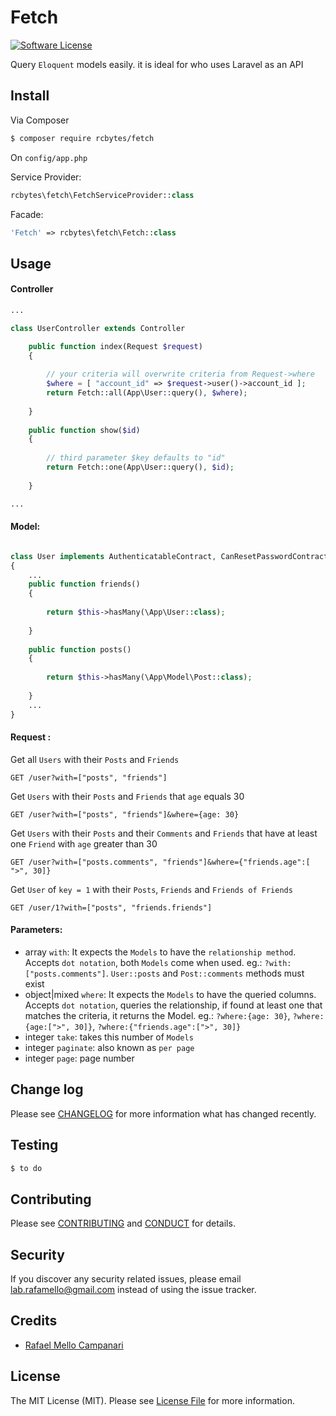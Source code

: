 # Fetch

[![Software License][ico-license]](LICENSE.md)

Query `Eloquent` models easily. it is ideal for who uses Laravel as an API

## Install

Via Composer

``` bash
$ composer require rcbytes/fetch
```

On `config/app.php` 

Service Provider:
```php 
rcbytes\fetch\FetchServiceProvider::class
```
Facade:
```php 
'Fetch' => rcbytes\fetch\Fetch::class
```

## Usage

#### Controller
``` php
...

class UserController extends Controller

	public function index(Request $request)
	{
	   
	    // your criteria will overwrite criteria from Request->where  
	    $where = [ "account_id" => $request->user()->account_id ];
  		return Fetch::all(App\User::query(), $where);
	
	}
	
	public function show($id)
	{
	
	    // third parameter $key defaults to "id"
  		return Fetch::one(App\User::query(), $id);
	
	}

...
```

#### Model:

```php

class User implements AuthenticatableContract, CanResetPasswordContract
{
    ...
    public function friends()
    {
    
    	return $this->hasMany(\App\User::class);
    	
    }
    
    public function posts()
    {
    
    	return $this->hasMany(\App\Model\Post::class);
    	
    }
    ...
}
```
#### Request :

Get all `Users` with their `Posts` and `Friends` 
```
GET /user?with=["posts", "friends"]
```

Get `Users` with their `Posts` and `Friends` that `age` equals 30 
```
GET /user?with=["posts", "friends"]&where={age: 30}
```

Get `Users` with their `Posts` and their `Comments` and `Friends` that have at least one `Friend` with `age` greater than 30 
```
GET /user?with=["posts.comments", "friends"]&where={"friends.age":[ ">", 30]}
```

Get `User` of `key = 1` with their `Posts`, `Friends` and `Friends of Friends`
```
GET /user/1?with=["posts", "friends.friends"]
```

#### Parameters:

- array `with`: It expects the `Models` to have the `relationship method`. Accepts `dot notation`, both `Models` come when used. eg.: `?with:["posts.comments"]`. `User::posts` and `Post::comments` methods must exist
- object|mixed `where`: It expects the `Models` to have the queried columns. Accepts `dot notation`, queries the relationship, if found at least one that matches the criteria, it returns the Model. eg.: `?where:{age: 30}`,  `?where:{age:[">", 30]}`, `?where:{"friends.age":[">", 30]}`
- integer `take`: takes this number of `Models`
- integer `paginate`: also known as `per page`
- integer `page`: page number

## Change log

Please see [CHANGELOG](CHANGELOG.md) for more information what has changed recently.

## Testing

``` bash
$ to do
```

## Contributing

Please see [CONTRIBUTING](CONTRIBUTING.md) and [CONDUCT](CONDUCT.md) for details.

## Security

If you discover any security related issues, please email lab.rafamello@gmail.com instead of using the issue tracker.

## Credits

- [Rafael Mello Campanari][link-author]

## License

The MIT License (MIT). Please see [License File](LICENSE.md) for more information.

[ico-version]: https://img.shields.io/packagist/v/rcbytes/fetch.svg?style=flat-square
[ico-license]: https://img.shields.io/badge/license-MIT-brightgreen.svg?style=flat-square
[ico-travis]: https://img.shields.io/travis/rcbytes/fetch/master.svg?style=flat-square
[ico-scrutinizer]: https://img.shields.io/scrutinizer/coverage/g/rcbytes/fetch.svg?style=flat-square
[ico-code-quality]: https://img.shields.io/scrutinizer/g/rcbytes/fetch.svg?style=flat-square
[ico-downloads]: https://img.shields.io/packagist/dt/rcbytes/fetch.svg?style=flat-square

[link-packagist]: https://packagist.org/packages/rcbytes/fetch
[link-travis]: https://travis-ci.org/rcbytes/fetch
[link-scrutinizer]: https://scrutinizer-ci.com/g/rcbytes/fetch/code-structure
[link-code-quality]: https://scrutinizer-ci.com/g/rcbytes/fetch
[link-downloads]: https://packagist.org/packages/rcbytes/fetch
[link-author]: https://github.com/rcbytes
[link-contributors]: ../../contributors
